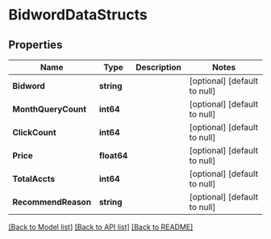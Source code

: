 # BidwordDataStructs

## Properties
Name | Type | Description | Notes
------------ | ------------- | ------------- | -------------
**Bidword** | **string** |  | [optional] [default to null]
**MonthQueryCount** | **int64** |  | [optional] [default to null]
**ClickCount** | **int64** |  | [optional] [default to null]
**Price** | **float64** |  | [optional] [default to null]
**TotalAccts** | **int64** |  | [optional] [default to null]
**RecommendReason** | **string** |  | [optional] [default to null]

[[Back to Model list]](../README.md#documentation-for-models) [[Back to API list]](../README.md#documentation-for-api-endpoints) [[Back to README]](../README.md)



